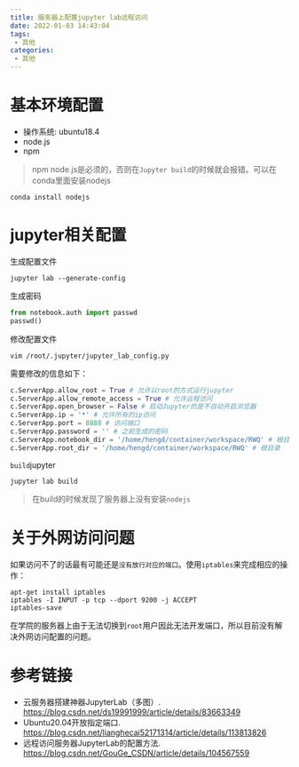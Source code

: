 ```yaml
---
title: 服务器上配置jupyter lab远程访问
date: 2022-01-03 14:43:04
tags:
 - 其他
categories:
 - 其他
---
```


# 基本环境配置

- 操作系统: ubuntu18.4
- node.js
- npm

> npm node.js是必须的，否则在`Jupyter build`的时候就会报错。可以在conda里面安装nodejs

```shell
conda install nodejs
```

# jupyter相关配置

生成配置文件

```shell
jupyter lab --generate-config
```

生成密码

```python
from notebook.auth import passwd
passwd()
```

修改配置文件

```shell
vim /root/.jupyter/jupyter_lab_config.py
```

需要修改的信息如下：

```python
c.ServerApp.allow_root = True # 允许以root的方式运行jupyter
c.ServerApp.allow_remote_access = True # 允许远程访问
c.ServerApp.open_browser = False # 启动Jupyter的是不自动开启浏览器
c.ServerApp.ip = '*' # 允许所有的ip访问
c.ServerApp.port = 8888 # 访问端口
c.ServerApp.password = '' # 之前生成的密码
c.ServerApp.notebook_dir = '/home/hengd/container/workspace/RWQ' # 根目录
c.ServerApp.root_dir = '/home/hengd/container/workspace/RWQ' # 根目录
```

`build`jupyter

```shell
jupyter lab build
```

> 在build的时候发现了服务器上没有安装`nodejs`


# 关于外网访问问题

如果访问不了的话最有可能还是`没有放行对应的端口`。使用`iptables`来完成相应的操作：

```shell
apt-get install iptables
iptables -I INPUT -p tcp --dport 9200 -j ACCEPT
iptables-save
```

在学院的服务器上由于无法切换到`root`用户因此无法开发端口，所以目前没有解决外网访问配置的问题。


# 参考链接
- 云服务器搭建神器JupyterLab（多图）. https://blog.csdn.net/ds19991999/article/details/83663349
- Ubuntu20.04开放指定端口. https://blog.csdn.net/lianghecai52171314/article/details/113813826
- 远程访问服务器JupyterLab的配置方法. https://blog.csdn.net/GouGe_CSDN/article/details/104567559
